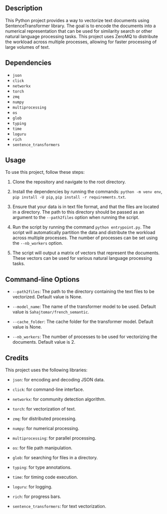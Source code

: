 ## Description

This Python project provides a way to vectorize text documents using SentenceTransformer library. The goal is to encode the documents into a numerical representation that can be used for similarity search or other natural language processing tasks. This project uses ZeroMQ to distribute the workload across multiple processes, allowing for faster processing of large volumes of text.

## Dependencies

- `json`
- `click`
- `networkx`
- `torch`
- `zmq`
- `numpy`
- `multiprocessing`
- `os`
- `glob`
- `typing`
- `time`
- `loguru`
- `rich`
- `sentence_transformers`

## Usage

To use this project, follow these steps:

1. Clone the repository and navigate to the root directory.

2. Install the dependencies by running the commands: `python -m venv env`, `pip install -U pip`, `pip install -r requirements.txt`.

3. Ensure that your data is in text file format, and that the files are located in a directory. The path to this directory should be passed as an argument to the `--path2files` option when running the script.

4. Run the script by running the command `python entrypoint.py`. The script will automatically partition the data and distribute the workload across multiple processes. The number of processes can be set using the `--nb_workers` option.

5. The script will output a matrix of vectors that represent the documents. These vectors can be used for various natural language processing tasks.

## Command-line Options

- `--path2files`: The path to the directory containing the text files to be vectorized. Default value is None.

- `--model_name`: The name of the transformer model to be used. Default value is `Sahajtomar/french_semantic`.

- `--cache_folder`: The cache folder for the transformer model. Default value is None.

- `--nb_workers`: The number of processes to be used for vectorizing the documents. Default value is 2.

## Credits

This project uses the following libraries:

- `json`: for encoding and decoding JSON data.

- `click`: for command-line interface.

- `networkx`: for community detection algorithm.

- `torch`: for vectorization of text.

- `zmq`: for distributed processing.

- `numpy`: for numerical processing.

- `multiprocessing`: for parallel processing.

- `os`: for file path manipulation.

- `glob`: for searching for files in a directory.

- `typing`: for type annotations.

- `time`: for timing code execution.

- `loguru`: for logging.

- `rich`: for progress bars.

- `sentence_transformers`: for text vectorization.
